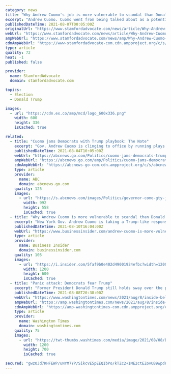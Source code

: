 ```yaml
---
category: news
title: "Why Andrew Cuomo's job is more vulnerable to scandal than Donald Trump's was"
excerpt: "Andrew Cuomo. Cuomo went from being talked about as a potential presidential candidate in the spring of 2020 – thanks in large part to his handling of the COVID-19 pandemic in New York state – to media ridicule and possible state senate impeachment now,"
publishedDateTime: 2021-08-07T00:05:00Z
originalUrl: "https://www.stamfordadvocate.com/news/article/Why-Andrew-Cuomo-s-job-is-more-vulnerable-to-16370307.php"
webUrl: "https://www.stamfordadvocate.com/news/article/Why-Andrew-Cuomo-s-job-is-more-vulnerable-to-16370307.php"
ampWebUrl: "https://www.stamfordadvocate.com/news/amp/Why-Andrew-Cuomo-s-job-is-more-vulnerable-to-16370307.php"
cdnAmpWebUrl: "https://www-stamfordadvocate-com.cdn.ampproject.org/c/s/www.stamfordadvocate.com/news/amp/Why-Andrew-Cuomo-s-job-is-more-vulnerable-to-16370307.php"
type: article
quality: 72
heat: -1
published: false

provider:
  name: StamfordAdvocate
  domain: stamfordadvocate.com

topics:
  - Election
  - Donald Trump

images:
  - url: "https://cdn.ex.co/amp/mcd/logo_600x336.png"
    width: 600
    height: 336
    isCached: true

related:
  - title: "Cuomo jams Democrats with Trump playbook: The Note"
    excerpt: "Gov. Andrew Cuomo is clinging to office by running plays made familiar by former President Trump, mixing indignant denials with what-aboutism and an instinct to fight."
    publishedDateTime: 2021-08-04T10:05:00Z
    webUrl: "https://abcnews.go.com/Politics/cuomo-jams-democrats-trump-playbook-note/story?id=79245633"
    ampWebUrl: "https://abcnews.go.com/amp/Politics/cuomo-jams-democrats-trump-playbook-note/story?id=79245633"
    cdnAmpWebUrl: "https://abcnews-go-com.cdn.ampproject.org/c/s/abcnews.go.com/amp/Politics/cuomo-jams-democrats-trump-playbook-note/story?id=79245633"
    type: article
    provider:
      name: ABC
      domain: abcnews.go.com
    quality: 125
    images:
      - url: "https://s.abcnews.com/images/Politics/governor-como-gty-jt-210803_1628032388719_hpMain_16x9_992.jpg"
        width: 992
        height: 558
        isCached: true
  - title: "Why Andrew Cuomo is more vulnerable to scandal than Donald Trump was"
    excerpt: "New York Gov. Andrew Cuomo is taking a Trump-like response to misconduct accusations, but Cuomo faces three big obstacles that Trump did not."
    publishedDateTime: 2021-08-10T16:04:00Z
    webUrl: "https://www.businessinsider.com/andrew-cuomo-is-more-vulnerable-to-scandal-than-donald-trump-2021-8"
    type: article
    provider:
      name: Business Insider
      domain: businessinsider.com
    quality: 105
    images:
      - url: "https://i.insider.com/5faf9b0e402d49001924efbc?width=1200&format=jpeg"
        width: 1200
        height: 600
        isCached: true
  - title: "Panic attack: Democrats fear Trump"
    excerpt: "Former President Donald Trump still holds sway over the political marketplace and the Democrats know that. They’re nervous about it, even paranoid. Mr. Trump’s been out of office for almost seven months — and in no way took the typical route of most former presidents who linger on the sidelines and write a book."
    publishedDateTime: 2021-08-08T20:38:00Z
    webUrl: "https://www.washingtontimes.com/news/2021/aug/8/inside-beltway-panic-attack-democrats-fear-trump/"
    ampWebUrl: "https://amp.washingtontimes.com/news/2021/aug/8/inside-beltway-panic-attack-democrats-fear-trump/"
    cdnAmpWebUrl: "https://amp-washingtontimes-com.cdn.ampproject.org/c/s/amp.washingtontimes.com/news/2021/aug/8/inside-beltway-panic-attack-democrats-fear-trump/"
    type: article
    provider:
      name: Washington Times
      domain: washingtontimes.com
    quality: 75
    images:
      - url: "https://twt-thumbs.washtimes.com/media/image/2021/08/08/BELTWAY_Election_2021_Trump_Ohio_59092.jpg-6c212_c0-150-3600-2250_s1200x700.jpg?187bc123cc4510feb7f1966081317bdd024739c4"
        width: 1200
        height: 700
        isCached: true

secured: "gwzOJd7KHFEWP/uNYM7YP/SikcVE5pEEQIbPo/kTZc2+IME2ctEZovUB9wpdP/FWMLuxiCIi2r7rd/j/7OPsaVYyav9K0CDcHG32QpFGrsmjWDLpvYLAMjCCVmcjkiwn2Sr4SjT2gqE5VMBYUV9tlWYDsTwwn7qOqq8rRkQfmremoHu9+Ja6iUFiGstq7gIBHYADcHyP2ayQ5fRBAHXcD9uRFZYsXyv2sxW+WxK/m+64I3wmofUZS2SFY+D3Hhc88F9/NUax2N0O8yCYN6wTJ5D07FN7qPqJ417/yaiKyT/QUpdpZWjuCI9ayghGBzxbNofOIOZTlsLz5UN1GjWGVWHqz41KiHh00yvcNQvF0ek=;G20AErMx/Tj5QnvvjtInzA=="
---
```


